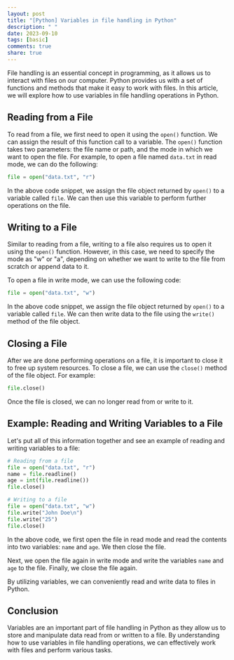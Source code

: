 ```yaml
---
layout: post
title: "[Python] Variables in file handling in Python"
description: " "
date: 2023-09-10
tags: [basic]
comments: true
share: true
---
```


File handling is an essential concept in programming, as it allows us to interact with files on our computer. Python provides us with a set of functions and methods that make it easy to work with files. In this article, we will explore how to use variables in file handling operations in Python.

## Reading from a File

To read from a file, we first need to open it using the `open()` function. We can assign the result of this function call to a variable. The `open()` function takes two parameters: the file name or path, and the mode in which we want to open the file. For example, to open a file named `data.txt` in read mode, we can do the following:

```python
file = open("data.txt", "r")
```

In the above code snippet, we assign the file object returned by `open()` to a variable called `file`. We can then use this variable to perform further operations on the file.

## Writing to a File

Similar to reading from a file, writing to a file also requires us to open it using the `open()` function. However, in this case, we need to specify the mode as "w" or "a", depending on whether we want to write to the file from scratch or append data to it.

To open a file in write mode, we can use the following code:

```python
file = open("data.txt", "w")
```

In the above code snippet, we assign the file object returned by `open()` to a variable called `file`. We can then write data to the file using the `write()` method of the file object.

## Closing a File

After we are done performing operations on a file, it is important to close it to free up system resources. To close a file, we can use the `close()` method of the file object. For example:

```python
file.close()
```

Once the file is closed, we can no longer read from or write to it.

## Example: Reading and Writing Variables to a File

Let's put all of this information together and see an example of reading and writing variables to a file:

```python
# Reading from a file
file = open("data.txt", "r")
name = file.readline()
age = int(file.readline())
file.close()

# Writing to a file
file = open("data.txt", "w")
file.write("John Doe\n")
file.write("25")
file.close()
```

In the above code, we first open the file in read mode and read the contents into two variables: `name` and `age`. We then close the file.

Next, we open the file again in write mode and write the variables `name` and `age` to the file. Finally, we close the file again.

By utilizing variables, we can conveniently read and write data to files in Python.

## Conclusion

Variables are an important part of file handling in Python as they allow us to store and manipulate data read from or written to a file. By understanding how to use variables in file handling operations, we can effectively work with files and perform various tasks.